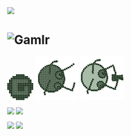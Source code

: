<img src="https://avatars.githubusercontent.com/u/80379307?s=200&v=4">

# <img alt="Gamlr" title="Gamlr" src="https://github.com/Gamlr/gamlr.github.io/raw/main/logo.png">

<img src="https://github.com/Gamlr/ZombieAnts/raw/main/Animations/G/Default/000.png"> <img src="https://github.com/Gamlr/ZombieAnts/raw/main/2013-2014_base/Animations/Monster/Default/000.png"> <img src="https://github.com/Gamlr/ZombieAnts/raw/main/2013-2014_base/Animations/Player/Default/000.png">

<img src="https://github.com/Gamlr/rumol/raw/main/Animations/R%C3%BAmol/Default/000.png"> <img src="https://github.com/Gamlr/rumol/raw/main/Animations/R%C3%A1blat/Default/000.png">

<img src="https://github.com/Gamlr/Suckie/raw/master/Vida.png">

<img src="https://github.com/Gamlr/dark-shape/raw/main/Animations/Player/Default/000.png">
